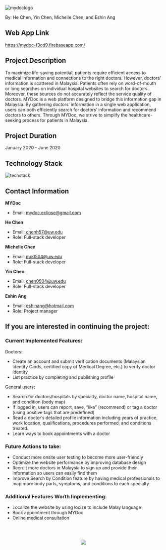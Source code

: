 ![mydoclogo](https://user-images.githubusercontent.com/32310896/82287189-3172a400-99d2-11ea-8f68-50942ae2f4a5.png)

By: He Chen, Yin Chen, Michelle Chen, and Eshin Ang

## Web App Link
https://mydoc-f3cd9.firebaseapp.com/

## Project Description
To maximize life-saving potential, patients require efficient access to medical information and connections to the right doctors. However, doctors’ information is scattered in Malaysia. Patients often rely on word-of-mouth or long searches on individual hospital websites to search for doctors. Moreover, these sources do not accurately reflect the service quality of doctors. MYDoc is a web platform designed to bridge this information gap in Malaysia. By gathering doctors’ information in a single web application, users can both efficiently search for doctors’ information and recommend doctors to others. Through MYDoc, we strive to simplify the healthcare-seeking process for patients in Malaysia.

## Project Duration
January 2020 - June 2020

## Technology Stack
![techstack](https://user-images.githubusercontent.com/32310896/82286369-2585e280-99d0-11ea-8fdb-4764ac76edf5.png)

## Contact Information
**MYDoc** 

* Email: mydoc.eclipse@gmail.com


**He Chen**

* Email: chenh57@uw.edu
* Role: Full-stack developer


**Michelle Chen**

* Email: mc0504@uw.edu
* Role: Full-stack developer


**Yin Chen**

* Email: chen0504@uw.edu
* Role: Full-stack developer


**Eshin Ang**

* Email: eshinang@hotmail.com
* Role: Project manager

## If you are interested in continuing the project:

### Current Implemented Features:
Doctors:
* Create an account and submit verification documents (Malaysian Identity Cards, certified copy of Medical Degree, etc.) to verify doctor identity
* List practice by completing and publishing profile

General users:
* Search for doctors/hospitals by specialty, doctor name, hospital name, and condition (body map)
* If logged in, users can report, save, “like” (recommend) or tag a doctor (using positive tags that are predefined) 
* Read a doctor’s detailed profile information including years of practice, work location, qualifications, procedures performed, and conditions treated.
* Learn ways to book appointments with a doctor 

### Future Actions to take:
* Conduct more onsite user testing to become more user-friendly
* Optimize the website performance by improving database design
* Recruit more doctors in Malaysia to sign up and provide their information so users can easily find them
* Improve Search by Condition feature by having medical professionals to map more body parts, symptoms, and conditions to each specialty

### Additional Features Worth Implementing:
* Localize the website by using locize to include Malay language
* Book appointment through MYDoc
* Online medical consultation 

<br></br>
<p align="center">
    <img src="https://user-images.githubusercontent.com/32310896/82286940-8a8e0800-99d1-11ea-96c3-5c406dea7174.png">
  </p>
